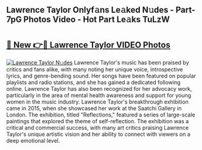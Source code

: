 ## Lawrence Taylor Onlyf𝚊ns Le𝚊ked N𝚞des - Part-7pG Photos Video - Hot Part Le𝚊ks TuLzW

# <h2><a href="http://ab51912.deff.icu/?id=Lawrence+Taylor">🔗 New 👉🔴 Lawrence Taylor VIDEO Photos</a></h2>

[![Lawrence Taylor N𝚞des](https://i.imgur.com/rIISA9y.gif)](http://ab51912.deff.icu/?id=Lawrence+Taylor)
Lawrence Taylor's music has been praised by critics and fans alike, with many noting her unique voice, introspective lyrics, and genre-bending sound. Her songs have been featured on popular playlists and radio stations, and she has gained a dedicated following online. Lawrence Taylor has also been recognized for her advocacy work, particularly in the area of mental health awareness and support for young women in the music industry. Lawrence Taylor's breakthrough exhibition came in 2015, when she showcased her work at the Saatchi Gallery in London. The exhibition, titled "Reflections," featured a series of large-scale paintings that explored the theme of self-reflection. The exhibition was a critical and commercial success, with many art critics praising Lawrence Taylor's unique artistic vision and her ability to connect with viewers on a deep emotional level.
